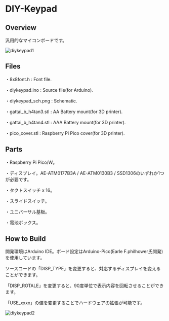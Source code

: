 # DIY-Keypad
## Overview

汎用的なマイコンボードです。

![diykeypad1](https://github.com/nicotakuya/DIY-Keypad/assets/5597377/bb161106-6f67-42ac-91a7-05f0ece821bf)

## Files

・8x8font.h : Font file.

・diykeypad.ino : Source file(for Arduino).

・diykeypad_sch.png : Schematic.

・gattai_b_h4tan3.stl : AA Battery mount(for 3D printer).

・gattai_b_h4tan4.stl : AAA Battery mount(for 3D printer).

・pico_cover.stl : Raspberry Pi Pico cover(for 3D printer).

## Parts

・Raspberry Pi Pico/W。

・ディスプレイ。AE-ATM0177B3A / AE-ATM0130B3 / SSD1306のいずれか1つが必要です。

・タクトスイッチ x 16。

・スライドスイッチ。

・ユニバーサル基板。

・電池ボックス。

## How to Build

開発環境はArduino IDE。ボード設定はArduino-Pico(Earle F.philhower氏開発)を使用しています。

ソースコードの「DISP_TYPE」を変更すると、対応するディスプレイを変えることができます。

「DISP_ROTALE」を変更すると、90度単位で表示内容を回転させることができます。

「USE_xxxx」の値を変更することでハードウェアの拡張が可能です。

![diykeypad2](https://github.com/nicotakuya/DIY-Keypad/assets/5597377/a044840a-88f4-4b52-9e44-504904a59823)

